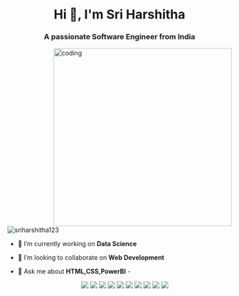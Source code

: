 
<h1 align="center">Hi 👋, I'm Sri Harshitha</h1>
<h3 align="center">A passionate Software Engineer from India</h3>

<img align="right" alt="coding" width="400" src="https://media.tenor.com/S59bPkT0pqcAAAAC/programming.gif">

<p align="left"> <img src="https://komarev.com/ghpvc/?username=Sriharshitha123&label=Profile%20views&color=0e75b6&style=flat" alt="sriharshitha123" /> </p>

- 🔭 I’m currently working on **Data Science**

- 👯 I’m looking to collaborate on **Web Development**

- 💬 Ask me about **HTML,CSS,PowerBI**
-<div style="text-align: center;">
  <img src="https://img.shields.io/badge/VSCode-0078D4?style=for-the-badge&logo=visual%20studio%20code&logoColor=white" style="display: inline-block;">
  <img src="https://img.shields.io/badge/Git-F05032?style=for-the-badge&logo=git&logoColor=white" style="display: inline-block;">
  <img src="https://img.shields.io/badge/Python-3776AB?style=for-the-badge&logo=python&logoColor=white" style="display: inline-block;">
  <img src="https://img.shields.io/badge/HTML5-E34F26?style=for-the-badge&logo=html5&logoColor=white" style="display: inline-block;">
  <img src="https://img.shields.io/badge/CSS3-1572B6?style=for-the-badge&logo=css3&logoColor=white" style="display: inline-block;">
  <img src="https://img.shields.io/badge/JavaScript-323330?style=for-the-badge&logo=javascript&logoColor=F7DF1E" style="display: inline-block;">
  <img src="https://img.shields.io/badge/Java-ED8B00?style=for-the-badge&logo=java&logoColor=white" style="display: inline-block;">
  <img src="https://img.shields.io/badge/Pandas-2C2D72?style=for-the-badge&logo=pandas&logoColor=white" style="display: inline-block;">
  <img src="https://img.shields.io/badge/Numpy-777BB4?style=for-the-badge&logo=numpy&logoColor=white" style="display: inline-block;">
  <img src="https://img.shields.io/badge/Jupyter-F37626.svg?&style=for-the-badge&logo=Jupyter&logoColor=white" style="display: inline-block;">

</div>







